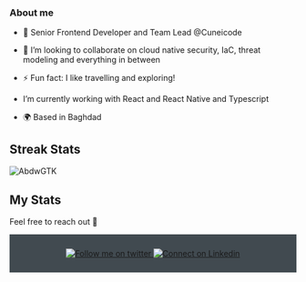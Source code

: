 ### About me

- 🔭 Senior Frontend Developer and Team Lead @Cuneicode

- 👯 I’m looking to collaborate on cloud native security, IaC, threat modeling and everything in between
- ⚡ Fun fact: I like travelling and exploring!
- I’m currently working with React and React Native and Typescript
- :earth_africa: Based in Baghdad

## Streak Stats

<img src="https://github-readme-streak-stats.herokuapp.com/?user=AbdwGTK&theme=algolia" alt="AbdwGTK"  />

## My Stats

Feel free to reach out 💬

<div align="center" style="background:#414a50; padding: 25px 0;">
    <a href="https://twitter.com/abdwgtk">
        <img src="https://raw.githubusercontent.com/Iwi4a/iwi4a/master/assets/twitter.svg" alt="Follow me on twitter">
    </a>
     <a href="https://www.linkedin.com/in/abdullah-harputluzade-596baa1b6/">
        <img src="https://raw.githubusercontent.com/Iwi4a/iwi4a/master/assets/linkedin.svg" alt="Connect on Linkedin">
    </a>
</div>
